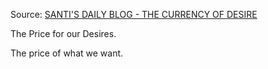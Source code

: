 Source: [SANTI'S DAILY BLOG - THE CURRENCY OF DESIRE](https://www.santiyounger.com/daily)

The Price for our Desires.

The price of what we want.

